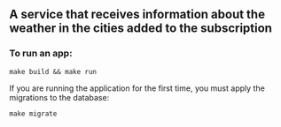 ## A service that receives information about the weather in the cities added to the subscription

### To run an app:

```
make build && make run
```

If you are running the application for the first time, you must apply the migrations to the database:

```
make migrate
```